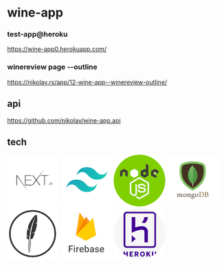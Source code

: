 
# wine-app


### test-app@heroku
  https://wine-app0.herokuapp.com/

### winereview page --outline
  https://nikolav.rs/app/12-wine-app--winereview-outline/


## api
  https://github.com/nikolav/wine-app.api


## tech 
[![NextJS](logo.nextjs.png)](https://nextjs.org/) [![TailwindCSS](logo.tailwindcss.png)](https://tailwindcss.com/) [![NodeJS](logo.nodejs.png)](https://nodejs.org/) [![MongoDB](logo.mongodb.png)](https://www.mongodb.com/) [![FeathersJS](logo.feathersjs.png)](https://feathersjs.com/) [![Firebase](logo.firebase.png)](https://firebase.google.com/) [![Heroku](logo.heroku.png)](https://www.heroku.com/)
